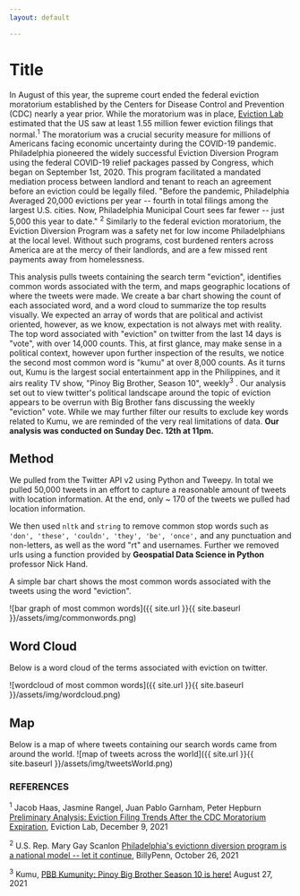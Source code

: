 ```yaml
---
layout: default

---
```


# Title

In August of this year, the supreme court ended the federal eviction moratorium established by the Centers for Disease Control and Prevention (CDC) nearly a year prior. While the moratorium was in place, [Eviction Lab]('https://evictionlab.org/') estimated that the US saw at least 1.55 million fewer eviction filings that normal.<sup>1</sup> The moratorium was a crucial security measure for millions of Americans facing economic uncertainty during the COVID-19 pandemic. Philadelphia pioneered the widely successful Eviction Diversion Program using the federal COVID-19 relief packages passed by Congress, which began on September 1st, 2020. This program facilitated a mandated mediation process between landlord and tenant to reach an agreement before an eviction could be legally filed.  "Before the pandemic, Philadelphia Averaged 20,000 evictions per year -- fourth in total filings among the largest U.S. cities. Now, Philadelphia Municipal Court sees far fewer -- just 5,000 this year to date." <sup>2</sup>  Similarly to the federal eviction moratorium, the Eviction Diversion Program was a safety net for low income Philadelphians at the local level. Without such programs, cost burdened renters across America are at the mercy of their landlords, and are a few missed rent payments away from homelessness.

This analysis pulls tweets containing the search term "eviction", identifies common words associated with the term, and maps geographic locations of where the tweets were made. We create a bar chart showing the count of each associated word, and a word cloud to summarize the top results visually. We expected an array of words that are political and activist oriented, however, as we know, expectation is not always met with reality. The top word associated with "eviction" on twitter from the last 14 days is "vote", with over 14,000 counts. This, at first glance, may make sense in a political context, however upon further inspection of the results, we notice the second most common word is "kumu" at over 8,000 counts. As it turns out, Kumu is the largest social entertainment app in the Philippines, and it airs reality TV show, "Pinoy Big Brother, Season 10", weekly<sup>3</sup> . Our analysis set out to view twitter's political landscape around the topic of eviction appears to be overrun with Big Brother fans discussing the weekly "eviction" vote. While we may further filter our results to exclude key words related to Kumu, we are reminded of the very real limitations of data.
 **Our analysis was conducted on Sunday Dec. 12th at 11pm.**

## Method

We pulled from the Twitter API v2 using Python and Tweepy. In total we pulled 50,000 tweets in an effort to capture a reasonable amount of tweets with location information. At the end, only ~ 170 of the tweets we pulled had location information.

We then used `nltk` and `string` to remove common stop words such as `'don', 'these', 'couldn', 'they', 'be', 'once',` and any punctuation and non-letters, as well as the word "rt" and usernames. Further we removed urls using a function provided by **Geospatial Data Science in Python** professor Nick Hand.

A simple bar chart shows the most common words associated with the tweets using the word "eviction".

![bar graph of most common words]({{ site.url }}{{ site.baseurl }}/assets/img/commonwords.png)


## Word Cloud

Below is a word cloud of the terms associated with eviction on twitter.

![wordcloud of most common words]({{ site.url }}{{ site.baseurl }}/assets/img/wordcloud.png)


## Map

Below is a map of where tweets containing our search words came from around the world.
![map of tweets across the world]({{ site.url }}{{ site.baseurl }}/assets/img/tweetsWorld.png)

### REFERENCES

<sup>1</sup> Jacob Haas, Jasmine Rangel, Juan Pablo Garnham, Peter Hepburn [Preliminary Analysis: Eviction Filing Trends After the CDC Moratorium Expiration]('https://evictionlab.org/updates/research/eviction-filing-trends-after-cdc-moratorium/'), Eviction Lab, December 9, 2021

<sup>2</sup> U.S. Rep. Mary Gay Scanlon [Philadelphia's evictionn diversion program is a national model -- let it continue]('https://billypenn.com/2021/10/26/philadelphia-eviction-diversion-program-rental-assistance-pa-supreme-court-scanlon/'), BillyPenn, October 26, 2021

<sup>3</sup> Kumu, [PBB Kumunity: Pinoy Big Brother Season 10 is here!]('https://blog.kumu.ph/pbb-kumunity-pinoy-big-brother-season-10/') August 27, 2021
